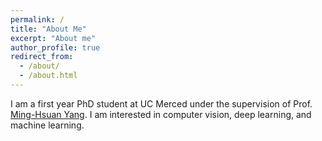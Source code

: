 ```yaml
---
permalink: /
title: "About Me"
excerpt: "About me"
author_profile: true
redirect_from:
  - /about/
  - /about.html
---
```


I am a first year PhD student at UC Merced under the supervision of Prof. [Ming-Hsuan Yang](http://faculty.ucmerced.edu/mhyang/).
I am interested in computer vision, deep learning, and machine learning.


